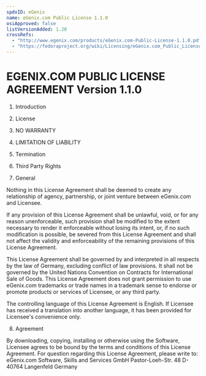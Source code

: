 ```yaml
---
spdxID: eGenix
name: eGenix.com Public License 1.1.0
osiApproved: false
listVersionAdded: 1.20
crossRefs: 
  - "http://www.egenix.com/products/eGenix.com-Public-License-1.1.0.pdf"
  - "https://fedoraproject.org/wiki/Licensing/eGenix.com_Public_License_1.1.0"
---
```


# EGENIX.COM PUBLIC LICENSE AGREEMENT Version 1.1.0

1. Introduction

2. License

3. NO WARRANTY

4. LIMITATION OF LIABILITY

5. Termination

6. Third Party Rights

7. General
  
  Nothing in this License Agreement shall be deemed to create any relationship of agency, partnership, or joint venture between eGenix.com and Licensee.

  If any provision of this License Agreement shall be unlawful, void, or for any reason unenforceable, such provision shall be modified to the extent necessary to render it enforceable without losing its intent, or, if no such modification is possible, be severed from this License Agreement and shall not affect the validity and enforceability of the remaining provisions of this License Agreement.

  This License Agreement shall be governed by and interpreted in all respects by the law of Germany, excluding conflict of law provisions. It shall not be governed by the United Nations Convention on Contracts for International Sale of Goods. This License Agreement does not grant permission to use eGenix.com trademarks or trade names in a trademark sense to endorse or promote products or services of Licensee, or any third party.

  The controlling language of this License Agreement is English. If Licensee has received a translation into another language, it has been provided for Licensee's convenience only.

8. Agreement

By downloading, copying, installing or otherwise using the Software, Licensee agrees to be bound by the terms and conditions of this License Agreement. For question regarding this License Agreement, please write to: eGenix.com Software, Skills and Services GmbH Pastor-Loeh-Str. 48 D-40764 Langenfeld Germany
